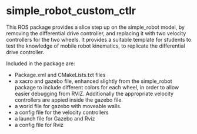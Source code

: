 # simple_robot_custom_ctlr

This ROS package provides a slice step up on the simple_robot model, by removing the differential drive controller, and replacing it with two velocity controllers for the two wheels.  It provides a suitable template for students to test the knowledge of mobile robot kinematics, to replicate the differential drive controller.

Included in the package are:
* Package.xml and CMakeLists.txt files
* a xacro and gazebo file, enhanced slightly from the simple_robot package to include different colors for each wheel, in order to allow easier debugging from RVIZ.  Additionally the appropriate velocity controllers are appied inside the gazebo file.
* a world file for gazebo with moveable walls.
* a config file for the velocity controllers
* a launch file for Gazebo and Rviz
* a config file for Rviz


